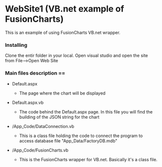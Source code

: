# WebSite1 (VB.net example of FusionCharts)


This is an example of using FusionCharts VB.net wrapper.

### Installing
Clone the entir folder in your local.
Open visual studio and open the site from File-->Open Web Site

### Main files description ==
* Default.aspx
	* The page where the chart will be displayed
* Default.aspx.vb
	* The code behind the Default.aspx page. In this file you will find the building of the JSON string for the chart

* /App_Code/DataConnection.vb
	* This is a class file holding the code to connect the program to access database file "App_Data/FactoryDB.mdb"

* /App_Code/FusionCharts.vb
	* This is the FusionCharts wrapper for VB.net. Basically it's a class file. 
